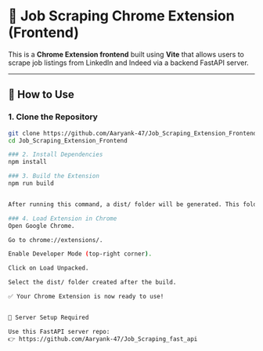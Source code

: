 # 🧩 Job Scraping Chrome Extension (Frontend)

This is a **Chrome Extension frontend** built using **Vite** that allows users to scrape job listings from LinkedIn and Indeed via a backend FastAPI server.

---

## 🚀 How to Use

### 1. Clone the Repository

```bash
git clone https://github.com/Aaryank-47/Job_Scraping_Extension_Frontend.git
cd Job_Scraping_Extension_Frontend

### 2. Install Dependencies
npm install

### 3. Build the Extension
npm run build


After running this command, a dist/ folder will be generated. This folder contains the final build of the Chrome Extension.

### 4. Load Extension in Chrome
Open Google Chrome.

Go to chrome://extensions/.

Enable Developer Mode (top-right corner).

Click on Load Unpacked.

Select the dist/ folder created after the build.

✅ Your Chrome Extension is now ready to use!


🔧 Server Setup Required

Use this FastAPI server repo:
👉 https://github.com/Aaryank-47/Job_Scraping_fast_api